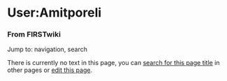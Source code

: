 

# User:Amitporeli

### From FIRSTwiki

Jump to: navigation, search

There is currently no text in this page, you can [search for this page
title](Special:Search/Amitporeli "Special:Search/Amitporeli" ) in
other pages or [edit this
page](http://www.firstwiki.net/index.php?title=User:Amitporeli&action=edit
"http://www.firstwiki.net/index.php?title=User:Amitporeli&action=edit" ).

